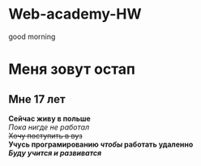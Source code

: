 # Web-academy-HW
good morning<br>
#  Меня зовут остап<br>
## Мне 17 лет<br>
**Сейчас живу в польше**<br>
*Пока нигде не работал*<br>
~~Хочу поступить в вуз~~<br>
**Учусь програмированию _чтобы_ работать удаленно**<br>
***Буду учится и развиватся***
